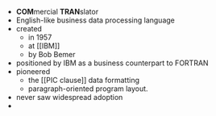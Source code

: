 - **COM**mercial **TRAN**slator
- English-like business data processing language
- created
	- in 1957
	- at [[IBM]]
	- by Bob Bemer
- positioned by IBM as a business counterpart to FORTRAN
- pioneered
	- the [[PIC clause]] data formatting
	- paragraph-oriented program layout.
- never saw widespread adoption
-